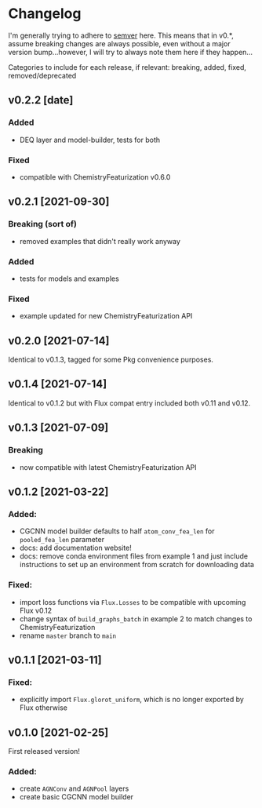 # Changelog

I'm generally trying to adhere to [semver](https://semver.org) here. This means that in v0.*, assume breaking changes are always possible, even without a major version bump...however, I will try to always note them here if they happen...

Categories to include for each release, if relevant: breaking, added, fixed, removed/deprecated

## v0.2.2 [date]
### Added
* DEQ layer and model-builder, tests for both

### Fixed
* compatible with ChemistryFeaturization v0.6.0

## v0.2.1 [2021-09-30]
### Breaking (sort of)
* removed examples that didn't really work anyway

### Added
* tests for models and examples

### Fixed
* example updated for new ChemistryFeaturization API

## v0.2.0 [2021-07-14]
Identical to v0.1.3, tagged for some Pkg convenience purposes.

## v0.1.4 [2021-07-14]
Identical to v0.1.2 but with Flux compat entry included both v0.11 and v0.12.

## v0.1.3 [2021-07-09]
### Breaking
* now compatible with latest ChemistryFeaturization API

## v0.1.2 [2021-03-22]

### Added:
* CGCNN model builder defaults to half `atom_conv_fea_len` for `pooled_fea_len` parameter
* docs: add documentation website!
* docs: remove conda environment files from example 1 and just include instructions to set up an environment from scratch for downloading data

### Fixed: 
* import loss functions via `Flux.Losses` to be compatible with upcoming Flux v0.12
* change syntax of `build_graphs_batch` in example 2 to match changes to ChemistryFeaturization
* rename `master` branch to `main`

## v0.1.1 [2021-03-11]
### Fixed:
* explicitly import `Flux.glorot_uniform`, which is no longer exported by Flux otherwise

## v0.1.0 [2021-02-25]

First released version!

### Added:
* create `AGNConv` and `AGNPool` layers
* create basic CGCNN model builder

